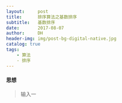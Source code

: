 ```yaml
---
layout:     post
title:      排序算法之基数排序
subtitle:   基数排序
date:       2017-08-07
author:     DH
header-img: img/post-bg-digital-native.jpg
catalog: true
tags:
    - 算法
    - 排序
---
```

#### 思想

>输入一

